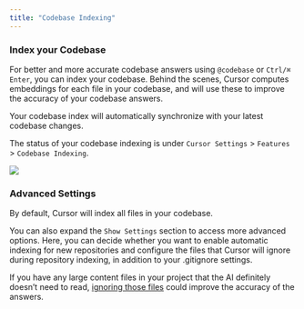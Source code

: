 ```yaml
---
title: "Codebase Indexing"
---
```


### Index your Codebase

For better and more accurate codebase answers using `@codebase` or `Ctrl/⌘ Enter`, you can index your codebase. Behind the scenes, Cursor
computes embeddings for each file in your codebase, and will use these to improve the accuracy of your codebase answers.

Your codebase index will automatically synchronize with your latest codebase changes.

The status of your codebase indexing is under `Cursor Settings` > `Features` > `Codebase Indexing`.

<Frame>
<img src="/images/chat/codebase-indexing.png" />
</Frame>

### Advanced Settings

By default, Cursor will index all files in your codebase.

You can also expand the `Show Settings` section to access more advanced options.
Here, you can decide whether you want to enable automatic indexing for new repositories and configure the files
that Cursor will ignore during repository indexing, in addition to your .gitignore settings.

If you have any large content files in your project that the AI definitely doesn’t need to read, [ignoring those files](/context/ignore-files) could improve the accuracy of the answers.
